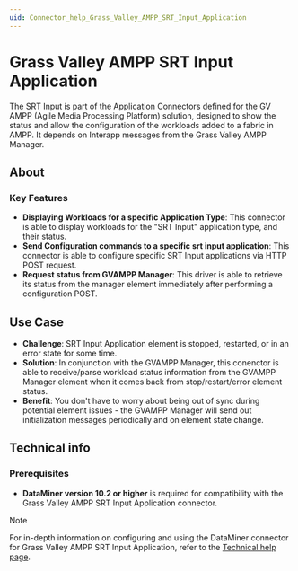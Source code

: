 ```yaml
---
uid: Connector_help_Grass_Valley_AMPP_SRT_Input_Application
---
```


# Grass Valley AMPP SRT Input Application

The SRT Input is part of the Application Connectors defined for the GV AMPP (Agile Media Processing Platform) solution, designed to show the status and allow the configuration of the workloads added to a fabric in AMPP.
It depends on Interapp messages from the Grass Valley AMPP Manager.

## About

### Key Features

- **Displaying Workloads for a specific Application Type**: This connector is able to display workloads for the "SRT Input" application type, and their status.
- **Send Configuration commands to a specific srt input application**: This connector is able to configure specific SRT Input applications via HTTP POST request.
- **Request status from GVAMPP Manager**: This driver is able to retrieve its status from the manager element immediately after performing a configuration POST.


## Use Case

- **Challenge**: SRT Input Application element is stopped, restarted, or in an error state for some time.
- **Solution**: In conjunction with the GVAMPP Manager, this conenctor is able to receive/parse workload status information from the GVAMPP Manager element when it comes back from stop/restart/error element status. 
- **Benefit**: You don't have to worry about being out of sync during potential element issues - the GVAMPP Manager will send out initialization messages periodically and on element state change.

## Technical info

### Prerequisites

- **DataMiner version 10.2 or higher** is required for compatibility with the Grass Valley AMPP SRT Input Application connector.

> [!NOTE]
> For in-depth information on configuring and using the DataMiner connector for Grass Valley AMPP SRT Input Application, refer to the [Technical help page](xref:Connector_help_Grass_Valley_AMPP_SRT_Input_Application_Technical).

